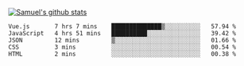 [![Samuel's github stats](https://github-readme-stats.vercel.app/api?username=classicemi&count_private=true&show_icons=true)](https://github.com/classicemi)

<!--START_SECTION:waka-->
```text
Vue.js       7 hrs 7 mins    ██████████████▒░░░░░░░░░░   57.94 % 
JavaScript   4 hrs 51 mins   ██████████░░░░░░░░░░░░░░░   39.42 % 
JSON         12 mins         ▒░░░░░░░░░░░░░░░░░░░░░░░░   01.66 % 
CSS          3 mins          ░░░░░░░░░░░░░░░░░░░░░░░░░   00.54 % 
HTML         2 mins          ░░░░░░░░░░░░░░░░░░░░░░░░░   00.38 % 
```
<!--END_SECTION:waka-->

<!--
**classicemi/classicemi** is a ✨ _special_ ✨ repository because its `README.md` (this file) appears on your GitHub profile.

Here are some ideas to get you started:

- 🔭 I’m currently working on ...
- 🌱 I’m currently learning ...
- 👯 I’m looking to collaborate on ...
- 🤔 I’m looking for help with ...
- 💬 Ask me about ...
- 📫 How to reach me: ...
- 😄 Pronouns: ...
- ⚡ Fun fact: ...
-->
